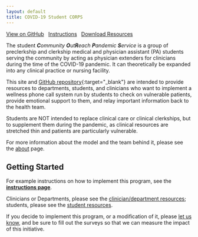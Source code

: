 ```yaml
---
layout: default
title: COVID-19 Student CORPS
---
```


<div class="buttonBox">
  <a href="https://github.com/MikeDacre/studentcorps" class="myButton" target="_blank">View on GitHub</a> &nbsp;
  <a href="/instructions" class="myButton">Instructions</a> &nbsp;
  <a href="https://github.com/MikeDacre/studentcorps/releases" class="myButton" target="_blank">Download Resources</a>
</div>

The student <em><b>C</b>ommunity <b>O</b>ut<b>R</b>each <b>P</b>andemic <b>S</b>ervice</em> is a group of preclerkship and clerkship medical and physician assistant (PA) students serving the community by acting as physician extenders for clinicians during the time of the COVID-19 pandemic. It can theoretically be expanded into any clinical practice or nursing facility.

This site and [GitHub repository](https://www.github.com/MikeDacre/studentcorps){:target="_blank"} are intended to provide resources to departments, students, and clinicians who want to implement a wellness phone call system run by students to check on vulnerable patients, provide emotional support to them, and relay important information back to the health team.

Students are NOT intended to replace clinical care or clinical clerkships, but to supplement them during the pandemic, as clinical resources are stretched thin and patients are particularly vulnerable.

For more information about the model and the team behind it, please see the [about](/about) page.

## Getting Started

For example instructions on how to implement this program, see the **[instructions page](/instructions)**.

Clinicians or Departments, please see the [clinician/department resources](/instructions/#clinician-and-department-resources); students, please see the [student resources](/instructions/#student-resources).

If you decide to implement this program, or a modification of it, please [let us know](/about/#contact), and be sure to fill out the surveys so that we can measure the impact of this initiative.
